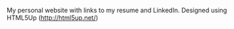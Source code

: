 My personal website with links to my resume and LinkedIn.
Designed using HTML5Up (http://html5up.net/)